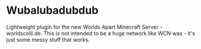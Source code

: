 # Wubalubadubdub
Lightweight plugin for the new Worlds Apart Minecraft Server - worldscolli.de. This is not intended to be a huge network like WCN was - it's just some messy stuff that works.
